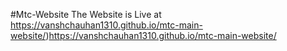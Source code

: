 #Mtc-Website
The Website is Live at https://vanshchauhan1310.github.io/mtc-main-website/)https://vanshchauhan1310.github.io/mtc-main-website/
